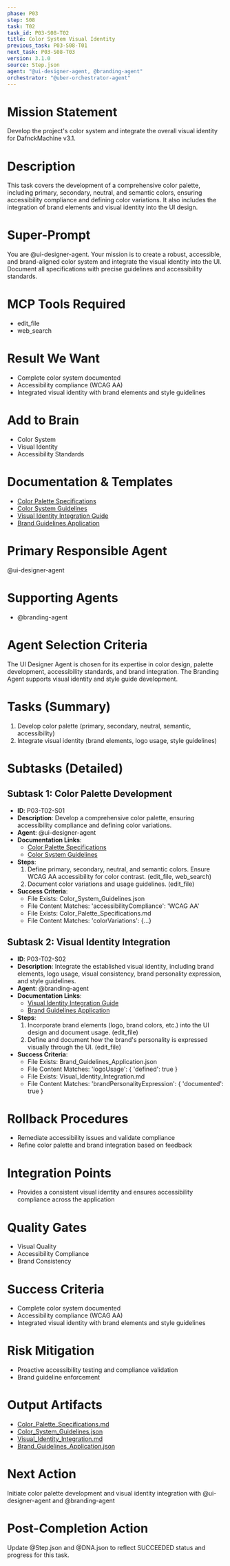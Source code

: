 ```yaml
---
phase: P03
step: S08
task: T02
task_id: P03-S08-T02
title: Color System Visual Identity
previous_task: P03-S08-T01
next_task: P03-S08-T03
version: 3.1.0
source: Step.json
agent: "@ui-designer-agent, @branding-agent"
orchestrator: "@uber-orchestrator-agent"
---
```


# Mission Statement
Develop the project's color system and integrate the overall visual identity for DafnckMachine v3.1.

# Description
This task covers the development of a comprehensive color palette, including primary, secondary, neutral, and semantic colors, ensuring accessibility compliance and defining color variations. It also includes the integration of brand elements and visual identity into the UI design.

# Super-Prompt
You are @ui-designer-agent. Your mission is to create a robust, accessible, and brand-aligned color system and integrate the visual identity into the UI. Document all specifications with precise guidelines and accessibility standards.

# MCP Tools Required
- edit_file
- web_search

# Result We Want
- Complete color system documented
- Accessibility compliance (WCAG AA)
- Integrated visual identity with brand elements and style guidelines

# Add to Brain
- Color System
- Visual Identity
- Accessibility Standards

# Documentation & Templates
- [Color Palette Specifications](mdc:01_Machine/04_Documentation/Doc/Phase_3/08_User_Interface_Design/Color_Palette_Specifications.md)
- [Color System Guidelines](mdc:01_Machine/04_Documentation/Doc/Phase_3/08_User_Interface_Design/Color_System_Guidelines.json)
- [Visual Identity Integration Guide](mdc:01_Machine/04_Documentation/Doc/Phase_3/08_User_Interface_Design/Visual_Identity_Integration.md)
- [Brand Guidelines Application](mdc:01_Machine/04_Documentation/Doc/Phase_3/08_User_Interface_Design/Brand_Guidelines_Application.json)

# Primary Responsible Agent
@ui-designer-agent

# Supporting Agents
- @branding-agent

# Agent Selection Criteria
The UI Designer Agent is chosen for its expertise in color design, palette development, accessibility standards, and brand integration. The Branding Agent supports visual identity and style guide development.

# Tasks (Summary)
1. Develop color palette (primary, secondary, neutral, semantic, accessibility)
2. Integrate visual identity (brand elements, logo usage, style guidelines)

# Subtasks (Detailed)
## Subtask 1: Color Palette Development
- **ID**: P03-T02-S01
- **Description**: Develop a comprehensive color palette, ensuring accessibility compliance and defining color variations.
- **Agent**: @ui-designer-agent
- **Documentation Links**:
  - [Color Palette Specifications](mdc:01_Machine/04_Documentation/Doc/Phase_3/08_User_Interface_Design/Color_Palette_Specifications.md)
  - [Color System Guidelines](mdc:01_Machine/04_Documentation/Doc/Phase_3/08_User_Interface_Design/Color_System_Guidelines.json)
- **Steps**:
  1. Define primary, secondary, neutral, and semantic colors. Ensure WCAG AA accessibility for color contrast. (edit_file, web_search)
  2. Document color variations and usage guidelines. (edit_file)
- **Success Criteria**:
  - File Exists: Color_System_Guidelines.json
  - File Content Matches: 'accessibilityCompliance': 'WCAG AA'
  - File Exists: Color_Palette_Specifications.md
  - File Content Matches: 'colorVariations': {...}

## Subtask 2: Visual Identity Integration
- **ID**: P03-T02-S02
- **Description**: Integrate the established visual identity, including brand elements, logo usage, visual consistency, brand personality expression, and style guidelines.
- **Agent**: @branding-agent
- **Documentation Links**:
  - [Visual Identity Integration Guide](mdc:01_Machine/04_Documentation/Doc/Phase_3/08_User_Interface_Design/Visual_Identity_Integration.md)
  - [Brand Guidelines Application](mdc:01_Machine/04_Documentation/Doc/Phase_3/08_User_Interface_Design/Brand_Guidelines_Application.json)
- **Steps**:
  1. Incorporate brand elements (logo, brand colors, etc.) into the UI design and document usage. (edit_file)
  2. Define and document how the brand's personality is expressed visually through the UI. (edit_file)
- **Success Criteria**:
  - File Exists: Brand_Guidelines_Application.json
  - File Content Matches: 'logoUsage': { 'defined': true }
  - File Exists: Visual_Identity_Integration.md
  - File Content Matches: 'brandPersonalityExpression': { 'documented': true }

# Rollback Procedures
- Remediate accessibility issues and validate compliance
- Refine color palette and brand integration based on feedback

# Integration Points
- Provides a consistent visual identity and ensures accessibility compliance across the application

# Quality Gates
- Visual Quality
- Accessibility Compliance
- Brand Consistency

# Success Criteria
- Complete color system documented
- Accessibility compliance (WCAG AA)
- Integrated visual identity with brand elements and style guidelines

# Risk Mitigation
- Proactive accessibility testing and compliance validation
- Brand guideline enforcement

# Output Artifacts
- [Color_Palette_Specifications.md](mdc:01_Machine/04_Documentation/vision/Phase_3/08_User_Interface_Design/Color_Palette_Specifications.md)
- [Color_System_Guidelines.json](mdc:01_Machine/04_Documentation/vision/Phase_3/08_User_Interface_Design/Color_System_Guidelines.json)
- [Visual_Identity_Integration.md](mdc:01_Machine/04_Documentation/vision/Phase_3/08_User_Interface_Design/Visual_Identity_Integration.md)
- [Brand_Guidelines_Application.json](mdc:01_Machine/04_Documentation/vision/Phase_3/08_User_Interface_Design/Brand_Guidelines_Application.json)

# Next Action
Initiate color palette development and visual identity integration with @ui-designer-agent and @branding-agent

# Post-Completion Action
Update @Step.json and @DNA.json to reflect SUCCEEDED status and progress for this task. 
